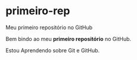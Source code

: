 # primeiro-rep
Meu primeiro repositório no GitHub

Bem bindo ao meu **primeiro repositório** no GitHub.

Estou Aprendendo sobre Git e GitHub.
